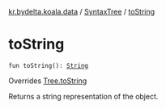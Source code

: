 [kr.bydelta.koala.data](../index.md) / [SyntaxTree](index.md) / [toString](./to-string.md)

# toString

`fun toString(): `[`String`](https://kotlinlang.org/api/latest/jvm/stdlib/kotlin/-string/index.html)

Overrides [Tree.toString](../-tree/to-string.md)

Returns a string representation of the object.

